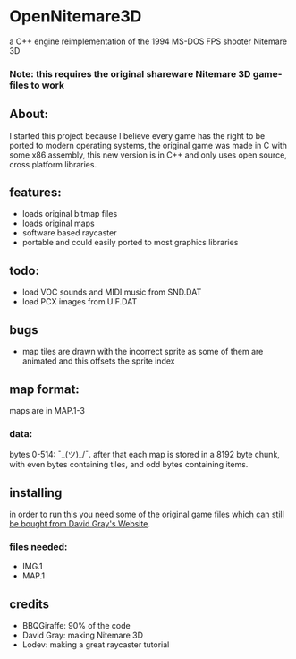 # OpenNitemare3D
a C++ engine reimplementation of the 1994 MS-DOS FPS shooter Nitemare 3D

### Note: this requires the original shareware Nitemare 3D game-files to work

## About:
I started this project because I believe every game has the right to be ported to modern operating systems,
the original game was made in C with some x86 assembly, this new version is in C++ and only uses open source, cross platform libraries.


## features:
* loads original bitmap files
* loads original maps
* software based raycaster
* portable and could easily ported to most graphics libraries

## todo:
* load VOC sounds and MIDI music from SND.DAT
* load PCX images from UIF.DAT

## bugs 
* map tiles are drawn with the incorrect sprite as some of them are animated and this offsets the sprite index


## map format:
maps are in MAP.1-3


### data:
bytes 0-514:  ¯\_(ツ)_/¯.
after that each map is stored in a 8192 byte chunk, with even bytes containing tiles, and odd bytes containing items.


## installing
in order to run this you need some of the original game files [which can still be bought from David Gray's Website](https://www.dgray.com/n3dpage.htm).

### files needed:
* IMG.1
* MAP.1

## credits
* BBQGiraffe: 90% of the code
* David Gray: making Nitemare 3D
* Lodev: making a great raycaster tutorial

